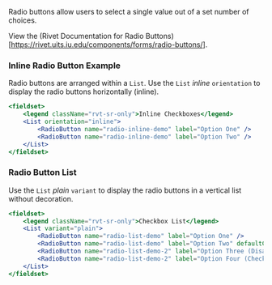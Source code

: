 Radio buttons allow users to select a single value out of a set number of choices.

View the (Rivet Documentation for Radio Buttons)[https://rivet.uits.iu.edu/components/forms/radio-buttons/].

### Inline Radio Button Example

Radio buttons are arranged within a `List`. Use the `List` *inline* `orientation` to display the radio buttons horizontally (inline). 

```jsx
<fieldset>
    <legend className="rvt-sr-only">Inline Checkboxes</legend>
    <List orientation="inline">
        <RadioButton name="radio-inline-demo" label="Option One" />
        <RadioButton name="radio-inline-demo" label="Option Two" />
    </List>
</fieldset>
```

### Radio Button List

Use the `List` *plain* `variant` to display the radio buttons in a vertical list without decoration. 

```jsx
<fieldset>
    <legend className="rvt-sr-only">Checkbox List</legend>
    <List variant="plain">
        <RadioButton name="radio-list-demo" label="Option One" />
        <RadioButton name="radio-list-demo" label="Option Two" defaultChecked />
        <RadioButton name="radio-list-demo-2" label="Option Three (Disabled)" disabled />
        <RadioButton name="radio-list-demo-2" label="Option Four (Checked, Disabled)" checked disabled />
    </List>
</fieldset>
```
